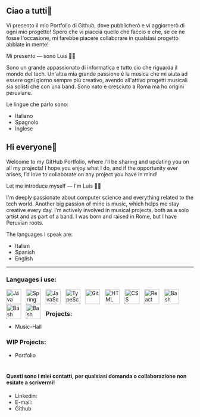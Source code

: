 ## Ciao a tutti👋

Vi presento il mio Portfolio di Github, dove pubblicherò e vi aggiornerò di ogni mio progetto!
Spero che vi piaccia quello che faccio e che, se ce ne fosse l'occasione, mi farebbe piacere collaborare in qualsiasi progetto abbiate in mente!

Mi presento — sono Luis 🙋🏾

Sono un grande appassionato di informatica e tutto cio che riguarda il mondo del tech. Un'altra mia grande passione è la
musica che mi aiuta ad essere ogni giorno sempre più creativo, avendo all'attivo progetti musicali sia solisti che con una band.
Sono nato e cresciuto a Roma ma ho origini peruviane.

Le lingue che parlo sono:
- Italiano
- Spagnolo
- Inglese



## Hi everyone👋

Welcome to my GitHub Portfolio, where I’ll be sharing and updating you on all my projects!
I hope you enjoy what I do, and if the opportunity ever arises, I’d love to collaborate on any project you have in mind!

Let me introduce myself — I'm Luis 🙋🏾

I'm deeply passionate about computer science and everything related to the tech world. Another big passion of mine is music,
which helps me stay creative every day. I’m actively involved in musical projects, both as a solo artist and as part of a band.
I was born and raised in Rome, but I have Peruvian roots.

The languages I speak are:

- Italian
- Spanish
- English

---

### Languages i use:

  <img align="left" alt="Java" width="40px" style="padding-right:10px;" src="https://cdn.jsdelivr.net/gh/devicons/devicon/icons/java/java-original.svg"/>
  <img align="left" alt="Spring" width="40px" style="padding-right:10px;" src="https://cdn.jsdelivr.net/gh/devicons/devicon/icons/spring/spring-original.svg" />
  <img align="left" alt="JavaScript" width="40px" style="padding-right:10px;" src="https://cdn.jsdelivr.net/gh/devicons/devicon/icons/javascript/javascript-plain.svg" />
  <img align="left" alt="TypeScript" width="40px" style="padding-right:10px;" src="https://cdn.jsdelivr.net/gh/devicons/devicon/icons/typescript/typescript-plain.svg" />
  <img align="left" alt="Git" width="40px" style="padding-right:10px;" src="https://cdn.jsdelivr.net/gh/devicons/devicon/icons/git/git-original.svg" />
  <img align="left" alt="HTML" width="40px" style="padding-right:10px;" src="https://cdn.jsdelivr.net/gh/devicons/devicon/icons/html5/html5-plain.svg" />
  <img align="left" alt="CSS" width="40px" style="padding-right:10px;" src="https://cdn.jsdelivr.net/gh/devicons/devicon/icons/css3/css3-plain.svg" />
  <img align="left" alt="React" width="40px" style="padding-right:10px;" src="https://cdn.jsdelivr.net/gh/devicons/devicon/icons/react/react-original.svg" />
  <img align="left" alt="Bash" width="40px" style="padding-right:10px;" src="https://cdn.jsdelivr.net/gh/devicons/devicon/icons/bash/bash-original.svg" />
  <img align="left" alt="Bash" width="40px" style="padding-right:10px;" src="https://cdn.jsdelivr.net/gh/devicons/devicon@latest/icons/bootstrap/bootstrap-original.svg" />
  <img align="left" alt="Bash" width="40px" style="padding-right:10px;" src="https://cdn.jsdelivr.net/gh/devicons/devicon@latest/icons/python/python-original.svg" />


<br/>

#

### Projects:
- Music-Hall

### WIP Projects:
- Portfolio

#

#### Questi sono i miei contatti, per qualsiasi domanda o collaborazione non esitate a scrivermi!

- Linkedin:
- E-mail:
- Github


